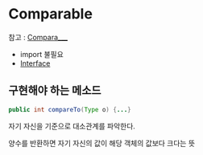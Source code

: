 # Comparable

참고 : [Compara___](Compara___)

- import 불필요
- [Interface](ComputerScience/SoftwareEngineering/Interface.md)

## 구현해야 하는 메소드

``` java
public int compareTo(Type o) {...}
```

자기 자신을 기준으로 대소관계를 파악한다.

양수를 반환하면 자기 자신의 값이 해당 객체의 값보다 크다는 뜻